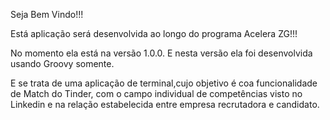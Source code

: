 Seja Bem Vindo!!!

Está aplicação será desenvolvida ao longo do programa Acelera ZG!!!

No momento ela está na versão 1.0.0. E nesta versão ela foi desenvolvida usando Groovy somente.

E se trata de uma aplicação de terminal,cujo objetivo é coa funcionalidade de Match do Tinder, com o campo individual de competências visto no Linkedin e na relação estabelecida entre empresa recrutadora e candidato.


